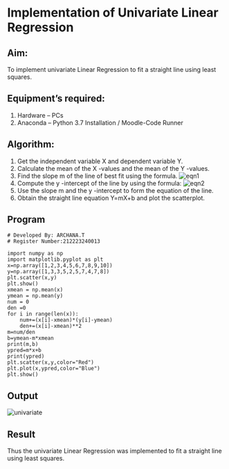 # Implementation of Univariate Linear Regression
## Aim:
To implement univariate Linear Regression to fit a straight line using least squares.
## Equipment’s required:
1.	Hardware – PCs
2.	Anaconda – Python 3.7 Installation / Moodle-Code Runner
## Algorithm:
1.	Get the independent variable X and dependent variable Y.
2.	Calculate the mean of the X -values and the mean of the Y -values.
3.	Find the slope m of the line of best fit using the formula.
 ![eqn1](./eq1.jpg)
4.	Compute the y -intercept of the line by using the formula:
![eqn2](./eq2.jpg)  
5.	Use the slope m and the y -intercept to form the equation of the line.
6.	Obtain the straight line equation Y=mX+b and plot the scatterplot.
## Program
```
# Developed By: ARCHANA.T
# Register Number:212223240013

import numpy as np
import matplotlib.pyplot as plt
x=np.array([1,2,3,4,5,6,7,8,9,10])
y=np.array([1,3,3,5,2,5,7,4,7,8])
plt.scatter(x,y)
plt.show()
xmean = np.mean(x)
ymean = np.mean(y)
num = 0
den =0
for i in range(len(x)):
    num+=(x[i]-xmean)*(y[i]-ymean)
    den+=(x[i]-xmean)**2
m=num/den
b=ymean-m*xmean
print(m,b)
ypred=m*x+b
print(ypred)
plt.scatter(x,y,color="Red")
plt.plot(x,ypred,color="Blue")
plt.show()
```
## Output
![univariate](https://github.com/ARCHANAT1305/Univariate-Linear-Regression/assets/145975189/8972ec45-fe8e-4e9b-855d-d328a5354c97)


## Result
Thus the univariate Linear Regression was implemented to fit a straight line using least squares.
